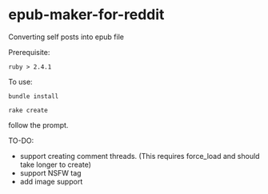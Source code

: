 # epub-maker-for-reddit
Converting self posts into epub file

Prerequisite:

 `ruby > 2.4.1`

To use:

`bundle install`

`rake create` 

follow the prompt.


TO-DO: 

* support creating comment threads. (This requires force_load and should take longer to create)
* support NSFW tag
* add image support